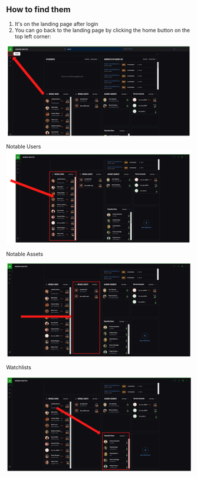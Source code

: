 ## How to find them

1. It's on the landing page after login
2. You can go back to the landing page by clicking the home button on the top left corner:

![](../Images/home.png)
	
Notable Users
![](../Images/notable_users.png)

	
Notable Assets

![](../Images/notable_assets.png)

Watchlists

![](../Images/watchlists.png)